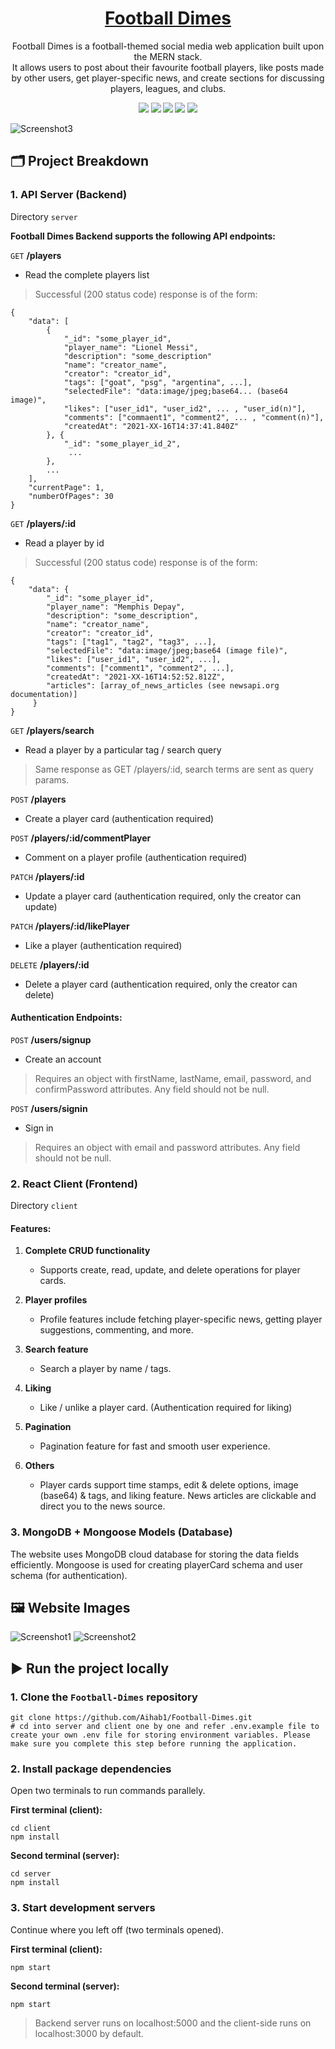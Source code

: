 
<h1 align="center">
  <a href="https://football-dimes.herokuapp.com">
    Football Dimes
  </a>
</h1>

<p align="center">
  Football Dimes is a football-themed social media web application built upon the MERN stack.
  <br>
  It allows users to post about their favourite football players, like posts made by other users, get player-specific news, and create sections for discussing players, leagues, and clubs.
</p>
<p align="center">
  <strong><img src="https://img.shields.io/badge/MongoDB-4EA94B?style=for-the-badge&logo=mongodb&logoColor=white" /> <img src="https://img.shields.io/badge/Express.js-000000?style=for-the-badge&logo=express&logoColor=white" /> <img src="https://img.shields.io/badge/React-20232A?style=for-the-badge&logo=react&logoColor=61DAFB" /> <img src="https://img.shields.io/badge/Redux-593D88?style=for-the-badge&logo=redux&logoColor=white" /> <img src="https://img.shields.io/badge/Node.js-339933?style=for-the-badge&logo=nodedotjs&logoColor=white" /></strong>
</p>
    
![Screenshot3](https://user-images.githubusercontent.com/55903466/134020098-b12931d3-c9c8-48fa-a466-fe7824b0e61c.png)

## 🗂 Project Breakdown
    
### 1. API Server (Backend)
    
Directory `server`
    
**Football Dimes Backend supports the following API endpoints:**

`GET` **/players**
  - Read the complete players list

> Successful (200 status code) response is of the form:

```
{
    "data": [
        {
            "_id": "some_player_id",
            "player_name": "Lionel Messi",
            "description": "some_description"
            "name": "creator_name",
            "creator": "creator_id",
            "tags": ["goat", "psg", "argentina", ...],
            "selectedFile": "data:image/jpeg;base64... (base64 image)",
            "likes": ["user_id1", "user_id2", ... , "user_id(n)"],
            "comments": ["commaent1", "comment2", ... , "comment(n)"],
            "createdAt": "2021-XX-16T14:37:41.840Z"
        }, {
            "_id": "some_player_id_2",
             ...
        },
        ...
    ],
    "currentPage": 1,
    "numberOfPages": 30
}
```

`GET` **/players/:id**
  - Read a player by id

> Successful (200 status code) response is of the form:

```
{
    "data": {
        "_id": "some_player_id",
        "player_name": "Memphis Depay",
        "description": "some_description",
        "name": "creator_name",
        "creator": "creator_id",
        "tags": ["tag1", "tag2", "tag3", ...],
        "selectedFile": "data:image/jpeg;base64 (image file)",
        "likes": ["user_id1", "user_id2", ...],
        "comments": ["comment1", "comment2", ...],
        "createdAt": "2021-XX-16T14:52:52.812Z",
        "articles": [array_of_news_articles (see newsapi.org documentation)]
     }
}
```

`GET` **/players/search**
  - Read a player by a particular tag / search query

> Same response as GET /players/:id, search terms are sent as query params.

`POST` **/players**
  - Create a player card (authentication required)

`POST` **/players/:id/commentPlayer**
  - Comment on a player profile (authentication required)

`PATCH` **/players/:id**
  - Update a player card (authentication required, only the creator can update)

`PATCH` **/players/:id/likePlayer**
  - Like a player (authentication required)

`DELETE` **/players/:id**
  - Delete a player card (authentication required, only the creator can delete)

#### Authentication Endpoints:

`POST` **/users/signup**
  - Create an account
> Requires an object with firstName, lastName, email, password, and confirmPassword attributes. Any field should not be null.

`POST` **/users/signin**
  - Sign in 
> Requires an object with email and password attributes. Any field should not be null.

### 2. React Client (Frontend)

Directory `client`

#### Features:

1. **Complete CRUD functionality**
    - Supports create, read, update, and delete operations for player cards.

2. **Player profiles**
    - Profile features include fetching player-specific news, getting player suggestions, commenting, and more.

3. **Search feature**
    - Search a player by name / tags.

4. **Liking**
    - Like / unlike a player card. (Authentication required for liking)

5. **Pagination**
    - Pagination feature for fast and smooth user experience.

6. **Others**
    - Player cards support time stamps, edit & delete options, image (base64) & tags, and liking feature. News articles are clickable and direct you to the news source.

### 3. MongoDB + Mongoose Models (Database)

The website uses MongoDB cloud database for storing the data fields efficiently. Mongoose is used for creating playerCard schema and user schema (for authentication).

## 🖼 Website Images

![Screenshot1](https://user-images.githubusercontent.com/55903466/134033200-0c339bc2-1ebb-4ac0-bec5-91f395eccc26.png)
![Screenshot2](https://user-images.githubusercontent.com/55903466/134033213-a48de406-9b22-466f-afe2-7e610a693153.png)

## ▶ Run the project locally

### 1. Clone the `Football-Dimes` repository
```
git clone https://github.com/Aihab1/Football-Dimes.git
# cd into server and client one by one and refer .env.example file to create your own .env file for storing environment variables. Please make sure you complete this step before running the application.
```

### 2. Install package dependencies

Open two terminals to run commands parallely.

**First terminal (client):**
```
cd client
npm install
```

**Second terminal (server):**
```
cd server
npm install
```

### 3. Start development servers

Continue where you left off (two terminals opened).

**First terminal (client):**
```
npm start
```

**Second terminal (server):**
```
npm start
```

> Backend server runs on localhost:5000 and the client-side runs on localhost:3000 by default.
